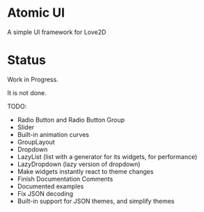 # Atomic UI
A simple UI framework for Love2D

# Status
Work in Progress.

It is not done.

TODO:
- Radio Button and Radio Button Group
- Slider
- Built-in animation curves
- GroupLayout
- Dropdown
- LazyList (list with a generator for its widgets, for performance)
- LazyDropdown (lazy version of dropdown)
- Make widgets instantly react to theme changes
- Finish Documentation Comments
- Documented examples
- Fix JSON decoding
- Built-in support for JSON themes, and simplify themes
